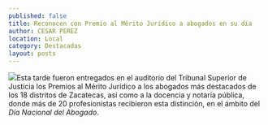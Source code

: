 ```yaml
---
published: false
title: Reconocen con Premio al Mérito Jurídico a abogados en su día
author: CESAR PEREZ
location: Local
category: Destacadas
layout: posts
---
```


![](http://i.imgur.com/2ABGhqCm.jpg)Esta tarde fueron entregados en el auditorio del Tribunal Superior de Justicia los Premios al Mérito Jurídico a los abogados más destacados de los 18 distritos de Zacatecas, así como a la docencia y notaría pública, donde más de 20 profesionistas recibieron esta distinción, en el ámbito del _Día Nacional del Abogado_.
